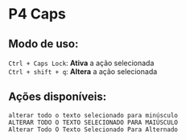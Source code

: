 # P4 Caps

## Modo de uso:  
` Ctrl + Caps Lock `: **Ativa** a ação selecionada  
` Ctrl + shift + q `: **Altera** a ação selecionada  

## Ações disponíveis:  
` alterar todo o texto selecionado para minúsculo `  
` ALTERAR TODO O TEXTO SELECIONADO PARA MAIÚSCULO `  
` Alterar Todo O Texto Selecionado Para Alternado `  
